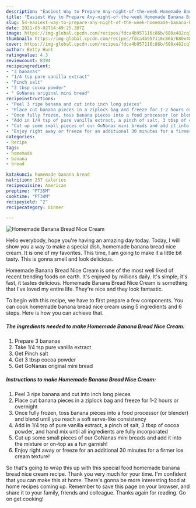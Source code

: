 ```yaml
---
description: "Easiest Way to Prepare Any-night-of-the-week Homemade Banana Bread Nice Cream"
title: "Easiest Way to Prepare Any-night-of-the-week Homemade Banana Bread Nice Cream"
slug: 54-easiest-way-to-prepare-any-night-of-the-week-homemade-banana-bread-nice-cream
date: 2021-05-02T14:49:25.387Z
image: https://img-global.cpcdn.com/recipes/fdca4b957116c86b/680x482cq70/homemade-banana-bread-nice-cream-recipe-main-photo.jpg
thumbnail: https://img-global.cpcdn.com/recipes/fdca4b957116c86b/680x482cq70/homemade-banana-bread-nice-cream-recipe-main-photo.jpg
cover: https://img-global.cpcdn.com/recipes/fdca4b957116c86b/680x482cq70/homemade-banana-bread-nice-cream-recipe-main-photo.jpg
author: Betty Hunt
ratingvalue: 4.3
reviewcount: 8394
recipeingredient:
- "3 bananas"
- "1/4 tsp pure vanilla extract"
- "Pinch salt"
- "3 tbsp cocoa powder"
- " GoNanas original mini bread"
recipeinstructions:
- "Peel 3 ripe banana and cut into inch long pieces"
- "Place cut banana pieces in a ziplock bag and freeze for 1-2 hours or overnight"
- "Once fully frozen, toss banana pieces into a food processor (or blender) and blend until you reach a soft serve-like consistency"
- "Add in 1/4 tsp of pure vanilla extract, a pinch of salt, 3 tbsp of cocoa powder, and hand mix until all ingredients are fully incorporated"
- "Cut up some small pieces of our GoNanas mini breads and add it into the mixture or on-top as a fun garnish!"
- "Enjoy right away or freeze for an additional 30 minutes for a firmer ice cream texture!"
categories:
- Recipe
tags:
- homemade
- banana
- bread

katakunci: homemade banana bread 
nutrition: 257 calories
recipecuisine: American
preptime: "PT35M"
cooktime: "PT34M"
recipeyield: "2"
recipecategory: Dinner

---
```



![Homemade Banana Bread Nice Cream](https://img-global.cpcdn.com/recipes/fdca4b957116c86b/680x482cq70/homemade-banana-bread-nice-cream-recipe-main-photo.jpg)

Hello everybody, hope you're having an amazing day today. Today, I will show you a way to make a special dish, homemade banana bread nice cream. It is one of my favorites. This time, I am going to make it a little bit tasty. This is gonna smell and look delicious.

Homemade Banana Bread Nice Cream is one of the most well liked of recent trending foods on earth. It's enjoyed by millions daily. It's simple, it's fast, it tastes delicious. Homemade Banana Bread Nice Cream is something that I've loved my entire life. They're nice and they look fantastic.




To begin with this recipe, we have to first prepare a few components. You can cook homemade banana bread nice cream using 5 ingredients and 6 steps. Here is how you can achieve that.

<!--inarticleads1-->

##### The ingredients needed to make Homemade Banana Bread Nice Cream:

1. Prepare 3 bananas
1. Take 1/4 tsp pure vanilla extract
1. Get Pinch salt
1. Get 3 tbsp cocoa powder
1. Get  GoNanas original mini bread




<!--inarticleads2-->

##### Instructions to make Homemade Banana Bread Nice Cream:

1. Peel 3 ripe banana and cut into inch long pieces
1. Place cut banana pieces in a ziplock bag and freeze for 1-2 hours or overnight
1. Once fully frozen, toss banana pieces into a food processor (or blender) and blend until you reach a soft serve-like consistency
1. Add in 1/4 tsp of pure vanilla extract, a pinch of salt, 3 tbsp of cocoa powder, and hand mix until all ingredients are fully incorporated
1. Cut up some small pieces of our GoNanas mini breads and add it into the mixture or on-top as a fun garnish!
1. Enjoy right away or freeze for an additional 30 minutes for a firmer ice cream texture!




So that's going to wrap this up with this special food homemade banana bread nice cream recipe. Thank you very much for your time. I'm confident that you can make this at home. There's gonna be more interesting food at home recipes coming up. Remember to save this page on your browser, and share it to your family, friends and colleague. Thanks again for reading. Go on get cooking!

